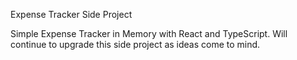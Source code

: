 Expense Tracker Side Project

Simple Expense Tracker in Memory with React and TypeScript. Will continue to upgrade this side project as ideas come to mind.


